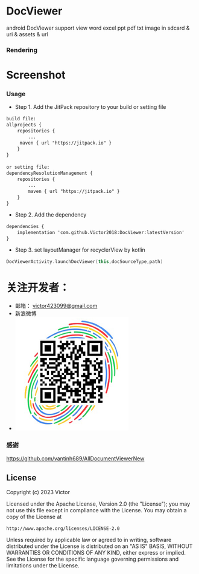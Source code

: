 # DocViewer
android DocViewer support view word excel ppt pdf txt image in sdcard & uri & assets & url

### Rendering
# Screenshot

### Usage
- Step 1. Add the JitPack repository to your build or setting file

```
build file:
allprojects {
    repositories {
        ...
     maven { url "https://jitpack.io" }
    }
}

or setting file:
dependencyResolutionManagement {
    repositories {
        ...
        maven { url "https://jitpack.io" }
    }
}
```
- Step 2. Add the dependency

```
dependencies {
    implementation 'com.github.Victor2018:DocViewer:latestVersion'
}
```

- Step 3.  set layoutManager for recyclerView by kotlin
```kotlin
DocViewerActivity.launchDocViewer(this,docSourceType,path)

```

# 关注开发者：
- 邮箱： victor423099@gmail.com
- 新浪微博
- ![image](https://github.com/Victor2018/AppUpdateLib/raw/master/SrceenShot/sina_weibo.jpg)

### 感谢
https://github.com/vantinh689/AllDocumentViewerNew

## License

Copyright (c) 2023 Victor

Licensed under the Apache License, Version 2.0 (the "License");
you may not use this file except in compliance with the License.
You may obtain a copy of the License at

    http://www.apache.org/licenses/LICENSE-2.0

Unless required by applicable law or agreed to in writing, software
distributed under the License is distributed on an "AS IS" BASIS,
WITHOUT WARRANTIES OR CONDITIONS OF ANY KIND, either express or implied.
See the License for the specific language governing permissions and
limitations under the License.

